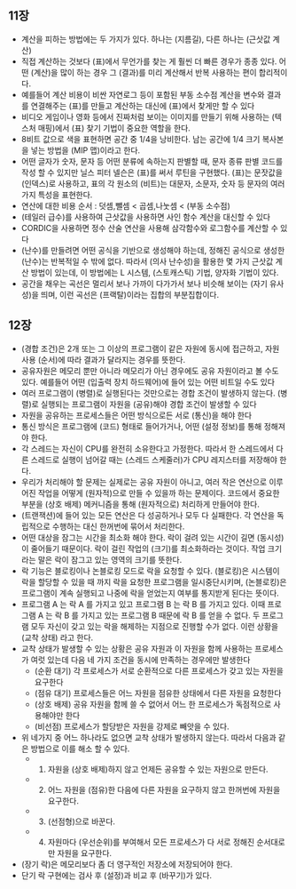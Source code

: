 ## 11장
- 계산을 피하는 방법에는 두 가지가 있다. 하나는 (지름길), 다른 하나는 (근삿값 계산)
- 직접 계산하는 것보다 (표)에서 무언가를 찾는 게 훨씬 더 빠른 경우가 종종 있다. 어떤 (계산)을 많이 하는 경우 그 (결과)를 미리 계산해서 반복 사용하는 편이 합리적이다.
- 예를들어 계산 비용이 비싼 자연로그 등이 포함된 부동 소수점 계산을 변수와 결과를 연결해주는 (표)를 만들고 계산하는 대신에 (표)에서 찾게만 할 수 있다
- 비디오 게임이나 영화 등에서 진짜처럼 보이는 이미지를 만들기 위해 사용하는 (텍스처 매핑)에서 (표) 찾기 기법이 중요한 역할을 한다.
- 8비트 값으로 색을 표현하면 공간 중 1/4을 낭비한다. 남는 공간에 1/4 크기 복사본을 넣는 방법을 (MIP 맵)이라고 한다.
- 어떤 글자가 숫자, 문자 등 어떤 분류에 속하는지 판별할 때, 문자 종류 판별 코드를 작성 할 수 있지만 닐스 피터 넬슨은 (표)를 써서 루틴을 구현했다. (표)는 문잣값을 (인덱스)로 사용하고, 표의 각 원소의 (비트)는 대문자, 소문자, 숫자 등 문자의 여러 가지 특성을 표현한다.
- 연산에 대한 비용 순서 : 덧셈,뺄셈  < 곱셈,나눗셈 < (부동 소수점)
- (테일러 급수)를 사용하여 근삿값을 사용하면 사인 함수 계산을 대신할 수 있다
- CORDIC을 사용하면 정수 산술 연산을 사용해 삼각함수와 로그함수를 계산할 수 있다
- (난수)를 만들려면 어떤 공식을 기반으로 생성해야 하는데, 정해진 공식으로 생성한 (난수)는 반복적일 수 밖에 없다. 따라서 (의사 난수성)을 활용한 몇 가지 근삿값 계산 방법이 있는데, 이 방법에는 L 시스템, (스토캐스틱) 기법, 양자화 기법이 있다.
- 공간을 채우는 곡선은 멀리서 보나 가까이 다가가서 보나 비슷해 보이는 (자기 유사성)을 띄며, 이런 곡선은 (프랙탈)이라는 집합의 부분집합이다.

## 12장
- (경합 조건)은 2개 또는 그 이상의 프로그램이 같은 자원에 동시에 접근하고, 자원 사용 (순서)에 따라 결과가 달라지는 경우를 뜻한다.
- 공유자원은 메모리 뿐만 아니라 메모리가 아닌 경우에도 공유 자원이라고 볼 수도 있다. 예를들어 어떤 (입출력 장치 하드웨어)에 들어 있는 어떤 비트일 수도 있다
- 여러 프로그램이 (병렬)로 실행된다는 것만으로는 경합 조건이 발생하지 않는다. (병렬)로 실행되는 프로그램이 자원을 (공유)해야 경합 조건이 발생할 수 있다
- 자원을 공유하는 프로세스들은 어떤 방식으로든 서로 (통신)을 해야 한다
- 통신 방식은 프로그램에 (코드) 형태로 들어가거나, 어떤 (설정 정보)를 통해 정해져야 한다. 
- 각 스레드는 자신이 CPU를 완전히 소유한다고 가정한다. 따라서 한 스레드에서 다른 스레드로 실행이 넘어갈 때는 (스레드 스케줄러)가 CPU 레지스터를 저장해야 한다.
- 우리가 처리해야 할 문제는 실제로는 공유 자원이 아니고, 여러 작은 연산으로 이루어진 작업을 어떻게 (원자적)으로 만들 수 있을까 하는 문제이다. 코드에서 중요한 부분을 (상호 배제) 메커니즘을 통해 (원자적으로) 처리하게 만들어야 한다.
- (트랜잭션)에 들어 있는 모든 연산은 다 성공하거나 모두 다 실패한다. 각 연산을 독립적으로 수행하는 대신 한꺼번에 묶어서 처리한다.
- 어떤 대상을 잠그는 시간을 최소화 해야 한다. 락이 걸려 있는 시간이 길면 (동시성)이 줄어들기 때문이다. 락이 걸린 작업의 (크기)를 최소화하라는 것이다. 작업 크기라는 말은 락이 잠그고 있는 영역의 크기를 뜻한다. 
- 락 기능은 블로킹이나 논블로킹 모드로 락을 요청할 수 있다. (블로킹)은 시스템이 락을 할당할 수 있을 때 까지 락을 요청한 프로그램을 일시중단시키며, (논블로킹)은 프로그램이 계속 실행되고 나중에 락을 얻었는지 여부를 통지받게 된다는 뜻이다.
- 프로그램 A 는 락 A 를 가지고 있고 프로그램 B 는 락 B 를 가지고 있다. 이때 프로그램 A 는 락 B 를 가지고 있는 프로그램 B 때문에 락 B 를 얻을 수 없다. 두 프로그램 모두 자신이 갖고 있는 락을 해제하는 지점으로 진행할 수가 없다. 이런 상황을 (교착 상태) 라고 한다.
- 교착 상태가 발생할 수 있는 상황은 공유 자원과 이 자원을 함께 사용하는 프로세스가 여럿 있는데 다음 네 가지 조건을 동시에 만족하는 경우에만 발생한다
  - (순환 대기) 각 프로세스가 서로 순환적으로 다른 프로세스가 갖고 있는 자원을 요구한다
  - (점유 대기) 프로세스들은 어느 자원을 점유한 상태에서 다른 자원을 요청한다
  - (상호 배제) 공유 자원을 함께 쓸 수 없어서 어느 한 프로세스가 독점적으로 사용해야만 한다
  - (비선점) 프로세스가 할당받은 자원을 강제로 빼앗을 수 있다.
- 위 네가지 중 어느 하나라도 없으면 교착 상태가 발생하지 않는다. 따라서 다음과 같은 방법으로 이를 해소 할 수 있다.
  - 1. 자원을 (상호 배제)하지 않고 언제든 공유할 수 있는 자원으로 만든다.
  - 2. 어느 자원을 (점유)한 다음에 다른 자원을 요구하지 않고 한꺼번에 자원을 요구한다.
  - 3. (선점형)으로 바꾼다.
  - 4. 자원마다 (우선순위)를 부여해서 모든 프로세스가 다 서로 정해진 순서대로만 자원을 요구한다.
- (장기 락)은 메모리보다 좀 더 영구적인 저장소에 저장되어야 한다.
- 단기 락 구현에는 검사 후 (설정)과 비교 후 (바꾸기)가 있다.
